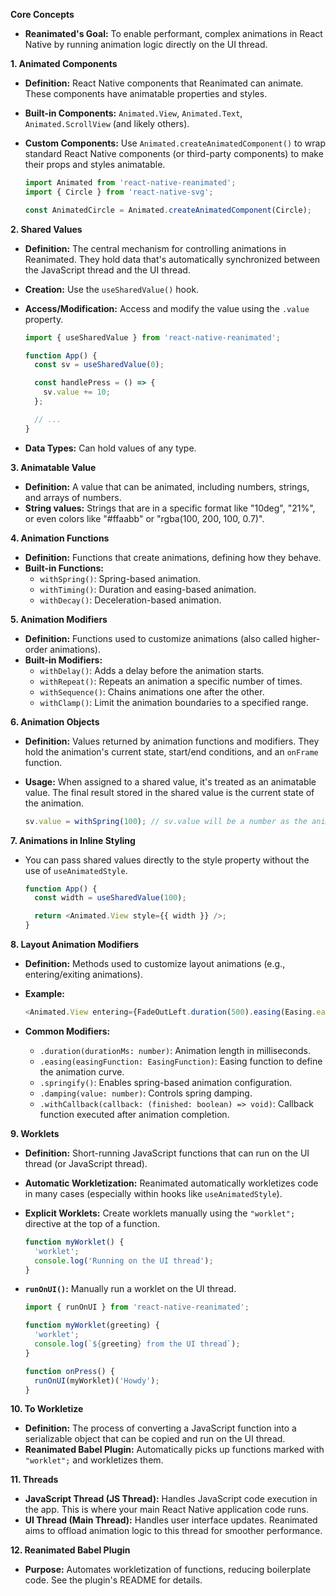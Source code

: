 

**Core Concepts**

*   **Reanimated's Goal:** To enable performant, complex animations in React Native by running animation logic directly on the UI thread.

**1. Animated Components**

*   **Definition:**  React Native components that Reanimated can animate.  These components have animatable properties and styles.
*   **Built-in Components:** `Animated.View`, `Animated.Text`, `Animated.ScrollView` (and likely others).
*   **Custom Components:** Use `Animated.createAnimatedComponent()` to wrap standard React Native components (or third-party components) to make their props and styles animatable.

    ```javascript
    import Animated from 'react-native-reanimated';
    import { Circle } from 'react-native-svg';

    const AnimatedCircle = Animated.createAnimatedComponent(Circle);
    ```

**2. Shared Values**

*   **Definition:**  The central mechanism for controlling animations in Reanimated.  They hold data that's automatically synchronized between the JavaScript thread and the UI thread.
*   **Creation:** Use the `useSharedValue()` hook.
*   **Access/Modification:** Access and modify the value using the `.value` property.

    ```javascript
    import { useSharedValue } from 'react-native-reanimated';

    function App() {
      const sv = useSharedValue(0);

      const handlePress = () => {
        sv.value += 10;
      };

      // ...
    }
    ```
*   **Data Types:** Can hold values of any type.

**3. Animatable Value**

*   **Definition:** A value that can be animated, including numbers, strings, and arrays of numbers.
*   **String values:** Strings that are in a specific format like "10deg", "21%", or even colors like "#ffaabb" or "rgba(100, 200, 100, 0.7)".

**4. Animation Functions**

*   **Definition:** Functions that create animations, defining how they behave.
*   **Built-in Functions:**
    *   `withSpring()`: Spring-based animation.
    *   `withTiming()`: Duration and easing-based animation.
    *   `withDecay()`: Deceleration-based animation.

**5. Animation Modifiers**

*   **Definition:** Functions used to customize animations (also called higher-order animations).
*   **Built-in Modifiers:**
    *   `withDelay()`: Adds a delay before the animation starts.
    *   `withRepeat()`: Repeats an animation a specific number of times.
    *   `withSequence()`: Chains animations one after the other.
    *   `withClamp()`: Limit the animation boundaries to a specified range.

**6. Animation Objects**

*   **Definition:** Values returned by animation functions and modifiers. They hold the animation's current state, start/end conditions, and an `onFrame` function.
*   **Usage:** When assigned to a shared value, it's treated as an animatable value. The final result stored in the shared value is the current state of the animation.

    ```javascript
    sv.value = withSpring(100); // sv.value will be a number as the animation progresses
    ```

**7. Animations in Inline Styling**

*   You can pass shared values directly to the style property without the use of `useAnimatedStyle`.
    ```javascript
    function App() {
      const width = useSharedValue(100);

      return <Animated.View style={{ width }} />;
    }
    ```

**8. Layout Animation Modifiers**

*   **Definition:** Methods used to customize layout animations (e.g., entering/exiting animations).
*   **Example:**

    ```javascript
    <Animated.View entering={FadeOutLeft.duration(500).easing(Easing.ease)} />
    ```

*   **Common Modifiers:**
    *   `.duration(durationMs: number)`: Animation length in milliseconds.
    *   `.easing(easingFunction: EasingFunction)`:  Easing function to define the animation curve.
    *   `.springify()`: Enables spring-based animation configuration.
    *   `.damping(value: number)`: Controls spring damping.
    *   `.withCallback(callback: (finished: boolean) => void)`: Callback function executed after animation completion.

**9. Worklets**

*   **Definition:** Short-running JavaScript functions that can run on the UI thread (or JavaScript thread).
*   **Automatic Workletization:** Reanimated automatically workletizes code in many cases (especially within hooks like `useAnimatedStyle`).
*   **Explicit Worklets:**  Create worklets manually using the `"worklet";` directive at the top of a function.

    ```javascript
    function myWorklet() {
      'worklet';
      console.log('Running on the UI thread');
    }
    ```

*   **`runOnUI()`:** Manually run a worklet on the UI thread.

    ```javascript
    import { runOnUI } from 'react-native-reanimated';

    function myWorklet(greeting) {
      'worklet';
      console.log(`${greeting} from the UI thread`);
    }

    function onPress() {
      runOnUI(myWorklet)('Howdy');
    }
    ```

**10. To Workletize**

*   **Definition:** The process of converting a JavaScript function into a serializable object that can be copied and run on the UI thread.
*   **Reanimated Babel Plugin:** Automatically picks up functions marked with `"worklet";` and workletizes them.

**11. Threads**

*   **JavaScript Thread (JS Thread):**  Handles JavaScript code execution in the app. This is where your main React Native application code runs.
*   **UI Thread (Main Thread):** Handles user interface updates.  Reanimated aims to offload animation logic to this thread for smoother performance.

**12. Reanimated Babel Plugin**

*   **Purpose:** Automates workletization of functions, reducing boilerplate code.  See the plugin's README for details.
